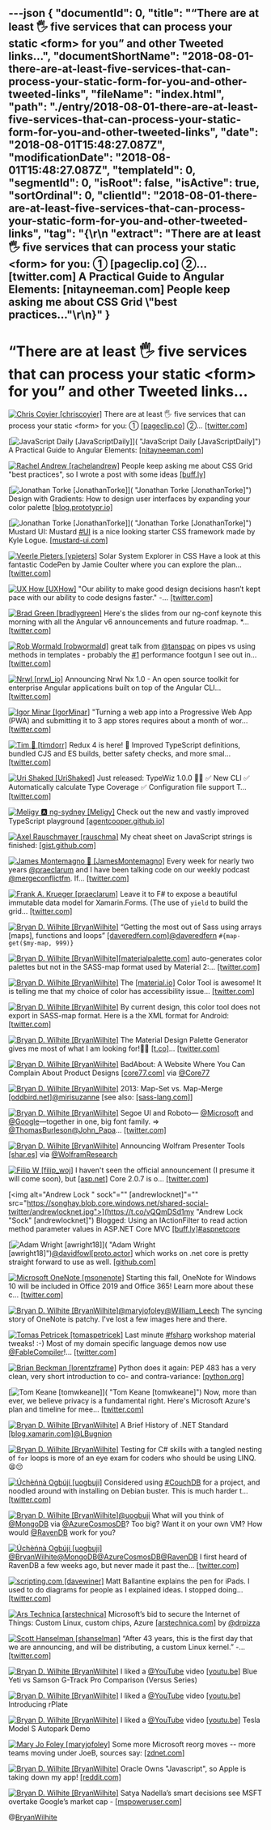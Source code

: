 ---json
{
  "documentId": 0,
  "title": "“There are at least 🖐 five services that can process your static &lt;form&gt; for you” and other Tweeted links…",
  "documentShortName": "2018-08-01-there-are-at-least-five-services-that-can-process-your-static-form-for-you-and-other-tweeted-links",
  "fileName": "index.html",
  "path": "./entry/2018-08-01-there-are-at-least-five-services-that-can-process-your-static-form-for-you-and-other-tweeted-links",
  "date": "2018-08-01T15:48:27.087Z",
  "modificationDate": "2018-08-01T15:48:27.087Z",
  "templateId": 0,
  "segmentId": 0,
  "isRoot": false,
  "isActive": true,
  "sortOrdinal": 0,
  "clientId": "2018-08-01-there-are-at-least-five-services-that-can-process-your-static-form-for-you-and-other-tweeted-links",
  "tag": "{\r\n  \"extract\": \"There are at least 🖐 five services that can process your static &lt;form&gt; for you: ①       [pageclip.co]        ②…       [twitter.com] A Practical Guide to Angular Elements:       [nitayneeman.com] People keep asking me about CSS Grid \\\"best practices...\"\r\n}"
}
---

# “There are at least 🖐 five services that can process your static &lt;form&gt; for you” and other Tweeted links…

[<img alt="Chris Coyier [chriscoyier]" src="https://songhay.blob.core.windows.net/shared-social-twitter/chriscoyier.jpg">](https://t.co/EYnTdtblV1 "Chris Coyier [chriscoyier]") There are at least 🖐 five services that can process your static &lt;form&gt; for you: ① [[pageclip.co]](https://pageclip.co/) ②… [[twitter.com]](https://twitter.com/i/web/status/985938790395953152)

[<img alt="JavaScript Daily [JavaScriptDaily]" src="https://songhay.blob.core.windows.net/shared-social-twitter/JavaScriptDaily.jpg">]( "JavaScript Daily [JavaScriptDaily]") A Practical Guide to Angular Elements: [[nitayneeman.com]](https://nitayneeman.com/posts/a-practical-guide-to-angular-elements/)

[<img alt="Rachel Andrew [rachelandrew]" src="https://songhay.blob.core.windows.net/shared-social-twitter/rachelandrew.jpg">](https://t.co/bnYdfVIAqQ "Rachel Andrew [rachelandrew]") People keep asking me about CSS Grid "best practices", so I wrote a post with some ideas [[buff.ly]](https://buff.ly/2JQPcR6)

[<img alt="Jonathan Torke [JonathanTorke]" src="https://songhay.blob.core.windows.net/shared-social-twitter/JonathanTorke.jpg">]( "Jonathan Torke [JonathanTorke]") Design with Gradients: How to design user interfaces by expanding your color palette [[blog.prototypr.io]](https://blog.prototypr.io/design-with-gradients-fdba5ec856d4)

[<img alt="Jonathan Torke [JonathanTorke]" src="https://songhay.blob.core.windows.net/shared-social-twitter/JonathanTorke.jpg">]( "Jonathan Torke [JonathanTorke]") Mustard UI: Mustard [#UI](http://twitter.com/search?q=%23UI) is a nice looking starter CSS framework made by Kyle Logue. [[mustard-ui.com]](https://mustard-ui.com/)

[<img alt="Veerle Pieters [vpieters]" src="https://songhay.blob.core.windows.net/shared-social-twitter/vpieters.png">](http://t.co/A4ZEwCEPEs "Veerle Pieters [vpieters]") Solar System Explorer in CSS Have a look at this fantastic CodePen by Jamie Coulter where you can explore the plan… [[twitter.com]](https://twitter.com/i/web/status/986492142234238977)

[<img alt="UX How [UXHow]" src="https://songhay.blob.core.windows.net/shared-social-twitter/UXHow.png">](http://t.co/I77aw3puO9 "UX How [UXHow]") "Our ability to make good design decisions hasn’t kept pace with our ability to code designs faster." -… [[twitter.com]](https://twitter.com/i/web/status/986243138506371072)

[<img alt="Brad Green [bradlygreen]" src="https://songhay.blob.core.windows.net/shared-social-twitter/bradlygreen.jpg">](https://t.co/9L3stDqY2J "Brad Green [bradlygreen]") Here's the slides from our ng-conf keynote this morning with all the Angular v6 announcements and future roadmap. *… [[twitter.com]](https://twitter.com/i/web/status/986656620913426433)

[<img alt="Rob Wormald [robwormald]" src="https://songhay.blob.core.windows.net/shared-social-twitter/robwormald.jpg">](https://t.co/vthRJdb41U "Rob Wormald [robwormald]") great talk from [@tanspac](http://twitter.com/tanspac) on pipes vs using methods in templates - probably the [#1](http://twitter.com/search?q=%231) performance footgun I see out in… [[twitter.com]](https://twitter.com/i/web/status/986661597090205701)

[<img alt="Nrwl [nrwl_io]" src="https://songhay.blob.core.windows.net/shared-social-twitter/nrwl_io.jpg">](https://t.co/Yc4V2hMtIQ "Nrwl [nrwl_io]") Announcing Nrwl Nx 1.0 - An open source toolkit for enterprise Angular applications built on top of the Angular CLI… [[twitter.com]](https://twitter.com/i/web/status/986340447709675520)

[<img alt="Igor Minar [IgorMinar]" src="https://songhay.blob.core.windows.net/shared-social-twitter/IgorMinar.jpg">](https://t.co/jJZbE5BBqQ "Igor Minar [IgorMinar]") "Turning a web app into a Progressive Web App (PWA) and submitting it to 3 app stores requires about a month of wor… [[twitter.com]](https://twitter.com/i/web/status/986262963098013697)

[<img alt="Tim 🚪 [timdorr]" src="https://songhay.blob.core.windows.net/shared-social-twitter/timdorr.jpg">](https://t.co/LfZfrLuvCD "Tim 🚪 [timdorr]") Redux 4 is here! 🎉 Improved TypeScript definitions, bundled CJS and ES builds, better safety checks, and more smal… [[twitter.com]](https://twitter.com/i/web/status/986325577102741504)

[<img alt="Uri Shaked [UriShaked]" src="https://songhay.blob.core.windows.net/shared-social-twitter/UriShaked.jpg">](https://t.co/WYueOZFjGN "Uri Shaked [UriShaked]") Just released: TypeWiz 1.0.0 🎉🚀 ✅ New CLI ✅ Automatically calculate Type Coverage ✅ Configuration file support T… [[twitter.com]](https://twitter.com/i/web/status/986207752497250304)

[<img alt="Meligy 🅰️ ng-sydney [Meligy]" src="https://songhay.blob.core.windows.net/shared-social-twitter/Meligy.jpeg">](https://t.co/l318930X1B "Meligy 🅰️ ng-sydney [Meligy]") Check out the new and vastly improved TypeScript playground [[agentcooper.github.io]](https://agentcooper.github.io/typescript-play/)

[<img alt="Axel Rauschmayer [rauschma]" src="https://songhay.blob.core.windows.net/shared-social-twitter/rauschma.jpeg">](https://t.co/8gJIAKUT5n "Axel Rauschmayer [rauschma]") My cheat sheet on JavaScript strings is finished: [[gist.github.com]](https://gist.github.com/rauschma/c46fc10f671ed5bf14021bc14f101c8d)

[<img alt="James Montemagno 🙈 [JamesMontemagno]" src="https://songhay.blob.core.windows.net/shared-social-twitter/JamesMontemagno.jpg">](https://t.co/5USXLfbaf4 "James Montemagno 🙈 [JamesMontemagno]") Every week for nearly two years [@praeclarum](http://twitter.com/praeclarum) and I have been talking code on our weekly podcast [@mergeconflictfm](http://twitter.com/mergeconflictfm). If… [[twitter.com]](https://twitter.com/i/web/status/986207648638029824)

[<img alt="Frank A. Krueger [praeclarum]" src="https://songhay.blob.core.windows.net/shared-social-twitter/praeclarum.jpg">](http://t.co/x1L9wCpO59 "Frank A. Krueger [praeclarum]") Leave it to F# to expose a beautiful immutable data model for Xamarin.Forms. (The use of `yield` to build the grid… [[twitter.com]](https://twitter.com/i/web/status/986662439147126784)

[<img alt="Bryan D. Wilhite [BryanWilhite]" src="https://songhay.blob.core.windows.net/shared-social-twitter/BryanWilhite.jpeg">](http://t.co/UNdqV0Z1zz "Bryan D. Wilhite [BryanWilhite]") “Getting the most out of Sass using arrays [maps], functions and loops” [[daveredfern.com]](https://daveredfern.com/2016/getting-sass-using-arrays-functions-loops/)[@daveredfern](http://twitter.com/daveredfern) `#{map-get($my-map, 999)}`

[<img alt="Bryan D. Wilhite [BryanWilhite]" src="https://songhay.blob.core.windows.net/shared-social-twitter/BryanWilhite.jpeg">](http://t.co/UNdqV0Z1zz "Bryan D. Wilhite [BryanWilhite]")[[materialpalette.com]](http://www.materialpalette.com) auto-generates color palettes but not in the SASS-map format used by Material 2:… [[twitter.com]](https://twitter.com/i/web/status/986317764515131392)

[<img alt="Bryan D. Wilhite [BryanWilhite]" src="https://songhay.blob.core.windows.net/shared-social-twitter/BryanWilhite.jpeg">](http://t.co/UNdqV0Z1zz "Bryan D. Wilhite [BryanWilhite]") The [[material.io]](http://material.io) Color Tool is awesome! It is telling me that my choice of color has accessibility issue… [[twitter.com]](https://twitter.com/i/web/status/986319758105571328)

[<img alt="Bryan D. Wilhite [BryanWilhite]" src="https://songhay.blob.core.windows.net/shared-social-twitter/BryanWilhite.jpeg">](http://t.co/UNdqV0Z1zz "Bryan D. Wilhite [BryanWilhite]") By current design, this color tool does not export in SASS-map format. Here is a the XML format for Android: [[twitter.com]](https://twitter.com/BryanWilhite/status/986320537897943041/photo/1)

[<img alt="Bryan D. Wilhite [BryanWilhite]" src="https://songhay.blob.core.windows.net/shared-social-twitter/BryanWilhite.jpeg">](http://t.co/UNdqV0Z1zz "Bryan D. Wilhite [BryanWilhite]") The Material Design Palette Generator gives me most of what I am looking for!👍🏿 [[t.co]](https://t.co/ntQzhOQsYQ!?akyinkyin=)… [[twitter.com]](https://twitter.com/i/web/status/986323653649297408)

[<img alt="Bryan D. Wilhite [BryanWilhite]" src="https://songhay.blob.core.windows.net/shared-social-twitter/BryanWilhite.jpeg">](http://t.co/UNdqV0Z1zz "Bryan D. Wilhite [BryanWilhite]") BadAbout: A Website Where You Can Complain About Product Designs [[core77.com]](http://www.core77.com/posts/77117/) via [@Core77](http://twitter.com/Core77)

[<img alt="Bryan D. Wilhite [BryanWilhite]" src="https://songhay.blob.core.windows.net/shared-social-twitter/BryanWilhite.jpeg">](http://t.co/UNdqV0Z1zz "Bryan D. Wilhite [BryanWilhite]") 2013: Map-Set vs. Map-Merge [[oddbird.net]](http://oddbird.net/2013/10/19/map-merge/)[@mirisuzanne](http://twitter.com/mirisuzanne) [see also: [[sass-lang.com]](http://sass-lang.com/documentation/Sass/Script/Functions.html#map_merge-instance_method)]

[<img alt="Bryan D. Wilhite [BryanWilhite]" src="https://songhay.blob.core.windows.net/shared-social-twitter/BryanWilhite.jpeg">](http://t.co/UNdqV0Z1zz "Bryan D. Wilhite [BryanWilhite]") Segoe UI and Roboto— [@Microsoft](http://twitter.com/Microsoft) and [@Google](http://twitter.com/Google)—together in one, big font family. =&gt; [@ThomasBurleson](http://twitter.com/ThomasBurleson)[@John_Papa](http://twitter.com/John_Papa)… [[twitter.com]](https://twitter.com/i/web/status/986361875871879168)

[<img alt="Bryan D. Wilhite [BryanWilhite]" src="https://songhay.blob.core.windows.net/shared-social-twitter/BryanWilhite.jpeg">](http://t.co/UNdqV0Z1zz "Bryan D. Wilhite [BryanWilhite]") Announcing Wolfram Presenter Tools [[shar.es]](https://shar.es/1L98QH) via [@WolframResearch](http://twitter.com/WolframResearch)

[<img alt="Filip W [filip_woj]" src="https://songhay.blob.core.windows.net/shared-social-twitter/filip_woj.jpg">](http://t.co/VCkinoHijZ "Filip W [filip_woj]") I haven't seen the official announcement (I presume it will come soon), but [[asp.net]](http://ASP.NET) Core 2.0.7 is o… [[twitter.com]](https://twitter.com/i/web/status/986214393242439682)

[<img alt="Andrew Lock " sock"="" [andrewlocknet]"="" src="https://songhay.blob.core.windows.net/shared-social-twitter/andrewlocknet.jpg">](https://t.co/vQQmDSd1my "Andrew Lock "Sock" [andrewlocknet]") Blogged: Using an IActionFilter to read action method parameter values in ASP​.NET Core MVC [[buff.ly]](https://buff.ly/2ETsIuQ)[#aspnetcore](http://twitter.com/search?q=%23aspnetcore)

[<img alt="Adam Wright [awright18]" src="https://songhay.blob.core.windows.net/shared-social-twitter/awright18.jpg">]( "Adam Wright [awright18]")[@davidfowl](http://twitter.com/davidfowl)[[proto.actor]](http://Proto.actor) which works on .net core is pretty straight forward to use as well. [[github.com]](https://github.com/AsynkronIT/protoactor-dotnet)

[<img alt="Microsoft OneNote [msonenote]" src="https://songhay.blob.core.windows.net/shared-social-twitter/msonenote.jpg">](http://t.co/wzBkyeUbTU "Microsoft OneNote [msonenote]") Starting this fall, OneNote for Windows 10 will be included in Office 2019 and Office 365! Learn more about these c… [[twitter.com]](https://twitter.com/i/web/status/986636126466256896)

[<img alt="Bryan D. Wilhite [BryanWilhite]" src="https://songhay.blob.core.windows.net/shared-social-twitter/BryanWilhite.jpeg">](http://t.co/UNdqV0Z1zz "Bryan D. Wilhite [BryanWilhite]")[@maryjofoley](http://twitter.com/maryjofoley)[@William_Leech](http://twitter.com/William_Leech) The syncing story of OneNote is patchy. I've lost a few images here and there.

[<img alt="Tomas Petricek [tomaspetricek]" src="https://songhay.blob.core.windows.net/shared-social-twitter/tomaspetricek.jpg">](http://t.co/k2fBA9KpAC "Tomas Petricek [tomaspetricek]") Last minute [#fsharp](http://twitter.com/search?q=%23fsharp) workshop material tweaks! :-) Most of my domain specific language demos now use [@FableCompiler](http://twitter.com/FableCompiler)!… [[twitter.com]](https://twitter.com/i/web/status/986114376196276224)

[<img alt="Brian Beckman [lorentzframe]" src="https://songhay.blob.core.windows.net/shared-social-twitter/lorentzframe.jpg">](http://t.co/aC5mXb9iZQ "Brian Beckman [lorentzframe]") Python does it again: PEP 483 has a very clean, very short introduction to co- and contra-variance: [[python.org]](https://www.python.org/dev/peps/pep-0483/#covariance-and-contravariance)

[<img alt="Tom Keane [tomwkeane]" src="https://songhay.blob.core.windows.net/shared-social-twitter/tomwkeane.jpg">]( "Tom Keane [tomwkeane]") Now, more than ever, we believe privacy is a fundamental right. Here's Microsoft Azure's plan and timeline for mee… [[twitter.com]](https://twitter.com/i/web/status/986260803803205632)

[<img alt="Bryan D. Wilhite [BryanWilhite]" src="https://songhay.blob.core.windows.net/shared-social-twitter/BryanWilhite.jpeg">](http://t.co/UNdqV0Z1zz "Bryan D. Wilhite [BryanWilhite]") A Brief History of .NET Standard [[blog.xamarin.com]](https://blog.xamarin.com/history-dot-net-standard/)[@LBugnion](http://twitter.com/LBugnion)

[<img alt="Bryan D. Wilhite [BryanWilhite]" src="https://songhay.blob.core.windows.net/shared-social-twitter/BryanWilhite.jpeg">](http://t.co/UNdqV0Z1zz "Bryan D. Wilhite [BryanWilhite]") Testing for C# skills with a tangled nesting of `for` loops is more of an eye exam for coders who should be using LINQ.😫😔

[<img alt="Úchèńnà Ogbújí [uogbuji]" src="https://songhay.blob.core.windows.net/shared-social-twitter/uogbuji.jpeg">](http://t.co/RjfzWMDSVc "Úchèńnà Ogbújí [uogbuji]") Considered using [#CouchDB](http://twitter.com/search?q=%23CouchDB) for a project, and noodled around with installing on Debian buster. This is much harder t… [[twitter.com]](https://twitter.com/i/web/status/986278797149323264)

[<img alt="Bryan D. Wilhite [BryanWilhite]" src="https://songhay.blob.core.windows.net/shared-social-twitter/BryanWilhite.jpeg">](http://t.co/UNdqV0Z1zz "Bryan D. Wilhite [BryanWilhite]")[@uogbuji](http://twitter.com/uogbuji) What will you think of [@MongoDB](http://twitter.com/MongoDB) via [@AzureCosmosDB](http://twitter.com/AzureCosmosDB)? Too big? Want it on your own VM? How would [@RavenDB](http://twitter.com/RavenDB) work for you?

[<img alt="Úchèńnà Ogbújí [uogbuji]" src="https://songhay.blob.core.windows.net/shared-social-twitter/uogbuji.jpeg">](http://t.co/RjfzWMDSVc "Úchèńnà Ogbújí [uogbuji]")[@BryanWilhite](http://twitter.com/BryanWilhite)[@MongoDB](http://twitter.com/MongoDB)[@AzureCosmosDB](http://twitter.com/AzureCosmosDB)[@RavenDB](http://twitter.com/RavenDB) I first heard of RavenDB a few weeks ago, but never made it past the… [[twitter.com]](https://twitter.com/i/web/status/986298750707449856)

[<img alt="scripting.com [davewiner]" src="https://songhay.blob.core.windows.net/shared-social-twitter/davewiner.jpg">](https://t.co/ztgzDGiyOj "scripting.com [davewiner]") Matt Ballantine explains the pen for iPads. I used to do diagrams for people as I explained ideas. I stopped doing… [[twitter.com]](https://twitter.com/i/web/status/986153748195135490)

[<img alt="Ars Technica [arstechnica]" src="https://songhay.blob.core.windows.net/shared-social-twitter/arstechnica.png">](http://t.co/Ul1NPoX9hd "Ars Technica [arstechnica]") Microsoft’s bid to secure the Internet of Things: Custom Linux, custom chips, Azure [[arstechnica.com]](http://arstechnica.com/gadgets/2018/04/microsofts-bid-to-secure-the-internet-of-things-custom-linux-custom-chips-azure/) by [@drpizza](http://twitter.com/drpizza)

[<img alt="Scott Hanselman [shanselman]" src="https://songhay.blob.core.windows.net/shared-social-twitter/shanselman.jpg">](https://t.co/KWE5X1k0pH "Scott Hanselman [shanselman]") “After 43 years, this is the first day that we are announcing, and will be distributing, a custom Linux kernel.” -… [[twitter.com]](https://twitter.com/i/web/status/986130813098983425)

[<img alt="Bryan D. Wilhite [BryanWilhite]" src="https://songhay.blob.core.windows.net/shared-social-twitter/BryanWilhite.jpeg">](http://t.co/UNdqV0Z1zz "Bryan D. Wilhite [BryanWilhite]") I liked a [@YouTube](http://twitter.com/YouTube) video [[youtu.be]](http://youtu.be/2abPPNYniy0?a) Blue Yeti vs Samson G-Track Pro Comparison (Versus Series)

[<img alt="Bryan D. Wilhite [BryanWilhite]" src="https://songhay.blob.core.windows.net/shared-social-twitter/BryanWilhite.jpeg">](http://t.co/UNdqV0Z1zz "Bryan D. Wilhite [BryanWilhite]") I liked a [@YouTube](http://twitter.com/YouTube) video [[youtu.be]](http://youtu.be/T_crSAyf3DM?a) Introducing rPlate

[<img alt="Bryan D. Wilhite [BryanWilhite]" src="https://songhay.blob.core.windows.net/shared-social-twitter/BryanWilhite.jpeg">](http://t.co/UNdqV0Z1zz "Bryan D. Wilhite [BryanWilhite]") I liked a [@YouTube](http://twitter.com/YouTube) video [[youtu.be]](http://youtu.be/rWcQsRh3_HY?a) Tesla Model S Autopark Demo

[<img alt="Mary Jo Foley [maryjofoley]" src="https://songhay.blob.core.windows.net/shared-social-twitter/maryjofoley.png">](http://t.co/qJf6Vbi9nq "Mary Jo Foley [maryjofoley]") Some more Microsoft reorg moves -- more teams moving under JoeB, sources say: [[zdnet.com]](https://www.zdnet.com/article/more-microsoft-reorg-moves-shed-light-on-cross-platform-experience-plans/)

[<img alt="Bryan D. Wilhite [BryanWilhite]" src="https://songhay.blob.core.windows.net/shared-social-twitter/BryanWilhite.jpeg">](http://t.co/UNdqV0Z1zz "Bryan D. Wilhite [BryanWilhite]") Oracle Owns "Javascript", so Apple is taking down my app! [[reddit.com]](https://www.reddit.com/r/javascript/comments/8d0bg2/oracle_owns_javascript_so_apple_is_taking_down_my/)

[<img alt="Bryan D. Wilhite [BryanWilhite]" src="https://songhay.blob.core.windows.net/shared-social-twitter/BryanWilhite.jpeg">](http://t.co/UNdqV0Z1zz "Bryan D. Wilhite [BryanWilhite]") Satya Nadella’s smart decisions see MSFT overtake Google’s market cap - [[mspoweruser.com]](https://mspoweruser.com/satya-nadellas-smart-decisions-see-msft-overtake-googles-market-cap/)

@[BryanWilhite](https://twitter.com/BryanWilhite)
